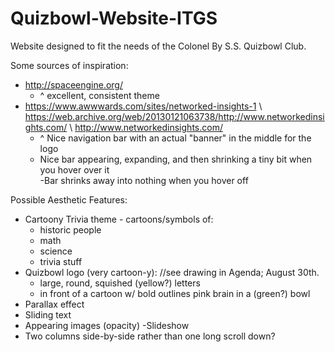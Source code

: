 # Quizbowl-Website-ITGS
Website designed to fit the needs of the Colonel By S.S. Quizbowl Club.

Some sources of inspiration:
- http://spaceengine.org/
    - ^ excellent, consistent theme
- https://www.awwwards.com/sites/networked-insights-1 \ https://web.archive.org/web/20130121063738/http://www.networkedinsights.com/ \ http://www.networkedinsights.com/
    - ^ Nice navigation bar with an actual "banner" in the middle for the logo
    - Nice bar appearing, expanding, and then shrinking a tiny bit when you hover over it  
        -Bar shrinks away into nothing when you hover off
    
Possible Aesthetic Features: 
- Cartoony Trivia theme - cartoons/symbols of: 
    - historic people
    - math
    - science 
    - trivia stuff
- Quizbowl logo (very cartoon-y): //see drawing in Agenda; August 30th.
    - large, round, squished (yellow?) letters
    - in front of a cartoon w/ bold outlines pink brain in a (green?) bowl
- Parallax effect
- Sliding text
- Appearing images (opacity)
-Slideshow
- Two columns side-by-side rather than one long scroll down?
